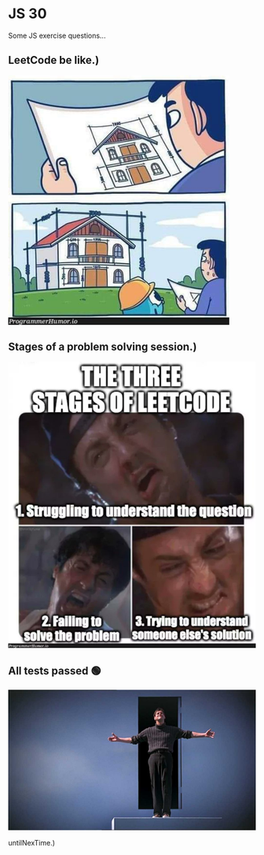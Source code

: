 # JS 30

Some JS exercise questions...

## LeetCode be like.)

<img src='./Resources/memes/leetcodeBeLike.jpg' alt="LeetCode be like..." width=450>

## Stages of a problem solving session.)

<img src='./Resources/memes/stagesOfLeetcode.jpg' alt="Stages of LeetCode" width=600>

## All tests passed 🟢

<img src='./Resources/memes/theFeeling.jpg' alt='The feeling...' width=900>

untilNexTime.)
